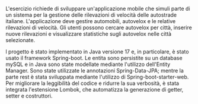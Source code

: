 L'esercizio richiede di sviluppare un'applicazione mobile che simuli parte di un sistema per la gestione delle rilevazioni di velocità delle autostrade italiane.
L'applicazione deve gestire automobili, autovelox e le relative rilevazioni di velocità. 
Gli utenti possono cercare autovelox per città, inserire nuove rilevazioni e visualizzare statistiche sugli autovelox nelle città selezionate.

l progetto è stato implementato in Java versione 17 e, in particolare, è stato usato il framework Spring-boot.
Le entita sono persistite su un database mySQL e in Java sono state modellate mediante l'utilizzo dell'Entity Manager. Sono state utilizzate le annotazioni Spring-Data-JPA; mentre la parte rest è stata sviluppata mediante l'utilizzo di Spring-boot-starter-web.
Per migliorare la leggibilità del codice e ridurre la sua verbosità, è stata integrata l'estensione Lombok, che automatizza la generazione di getter, setter e costruttori.
